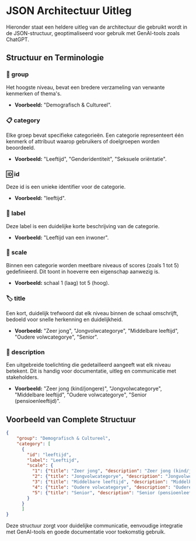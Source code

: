 # JSON Architectuur Uitleg

Hieronder staat een heldere uitleg van de architectuur die gebruikt wordt in de JSON-structuur, geoptimaliseerd voor gebruik met GenAI-tools zoals ChatGPT.

## Structuur en Terminologie

### 📁 group
Het hoogste niveau, bevat een bredere verzameling van verwante kenmerken of thema's.
- **Voorbeeld:** "Demografisch & Cultureel".

### 📋 category
Elke groep bevat specifieke categorieën. Een categorie representeert één kenmerk of attribuut waarop gebruikers of doelgroepen worden beoordeeld.
- **Voorbeeld:** "Leeftijd", "Genderidentiteit", "Seksuele oriëntatie".

### 🆔 id
Deze id is een unieke identifier voor de categorie.
- **Voorbeeld:** "leeftijd".

### 💬 label
Deze label is een duidelijke korte beschrijving van de categorie.
- **Voorbeeld:** "Leeftijd van een inwoner".

### 📐 scale
Binnen een categorie worden meetbare niveaus of scores (zoals 1 tot 5) gedefinieerd. Dit toont in hoeverre een eigenschap aanwezig is.
- **Voorbeeld:** schaal 1 (laag) tot 5 (hoog).

### 🏷️ title
Een kort, duidelijk trefwoord dat elk niveau binnen de schaal omschrijft, bedoeld voor snelle herkenning en duidelijkheid.
- **Voorbeeld:** "Zeer jong", "Jongvolwcategorye", "Middelbare leeftijd", "Oudere volwcategorye", "Senior".

### 📝 description
Een uitgebreide toelichting die gedetailleerd aangeeft wat elk niveau betekent. Dit is handig voor documentatie, uitleg en communicatie met stakeholders.
- **Voorbeeld:** "Zeer jong (kind/jongere)", "Jongvolwcategorye", "Middelbare leeftijd", "Oudere volwcategorye", "Senior (pensioenleeftijd)".

## Voorbeeld van Complete Structuur

```json
{
    "group": "Demografisch & Cultureel",
    "category": [
      {
        "id": "leeftijd",
        "label": "Leeftijd",
        "scale": {
          "1": {"title": "Zeer jong", "description": "Zeer jong (kind/jongere)"},
          "2": {"title": "Jongvolwcategorye", "description": "Jongvolwcategorye"},
          "3": {"title": "Middelbare leeftijd", "description": "Middelbare leeftijd"},
          "4": {"title": "Oudere volwcategorye", "description": "Oudere volwcategorye"},
          "5": {"title": "Senior", "description": "Senior (pensioenleeftijd)"}
        }
      }
      ]
} 
```

Deze structuur zorgt voor duidelijke communicatie, eenvoudige integratie met GenAI-tools en goede documentatie voor toekomstig gebruik.